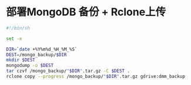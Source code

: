# 部署MongoDB 备份 + Rclone上传

```bash
#!/bin/sh

set -e

DIR=`date +%Y%m%d_%H_%M_%S`
DEST=/mongo_backup/$DIR
mkdir $DEST
mongodump -o $DEST
tar czvf /mongo_backup/"$DIR".tar.gz -C $DEST .
rclone copy --progress /mongo_backup/"$DIR".tar.gz gdrive:dmm_backup
```



